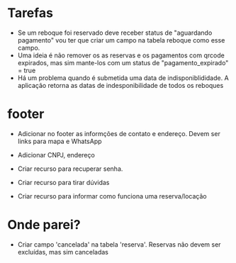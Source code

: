 


# Tarefas
* Se um reboque foi reservado deve receber status de "aguardando pagamento" vou ter que criar 
um campo na tabela reboque como esse campo.
* Uma ideia é não remover os as reservas e os pagamentos com qrcode expirados, mas sim mante-los
com um status de "pagamento_expirado" = true
* Há um problema quando é submetida uma data de indisponiblididade. A aplicação retorna as datas
de indesponibilidade de todos os reboques


# footer
* Adicionar no footer as informções de contato e endereço. Devem ser links para mapa e WhatsApp
* Adicionar CNPJ, endereço


* Criar recurso para recuperar senha.
* Criar recurso para tirar dúvidas
* Criar recurso para informar como funciona uma reserva/locação


# Onde parei?
* Criar campo 'cancelada' na tabela 'reserva'. Reservas não devem ser excluídas, mas sim canceladas

